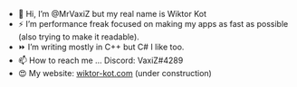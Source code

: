 - 👋 Hi, I’m @MrVaxiZ but my real name is Wiktor Kot                                                                                                                                                                                                                                                                                                                  
- ⚡  I’m performance freak focused on making my apps as fast as possible (also trying to make it readable).
- ⏩ I’m writing mostly in C++ but C# I like too.
- 📫 How to reach me ... Discord: VaxiZ#4289 
- :heart_eyes: My website: [wiktor-kot.com](https://wiktor-kot.com/) (under construction)
